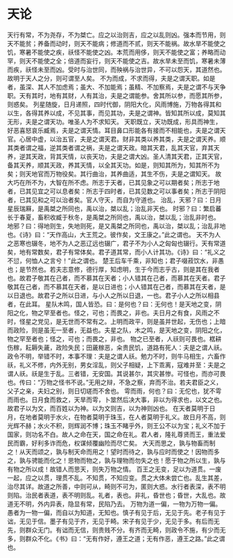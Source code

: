 # 天论
天行有常，不为尧存，不为桀亡。应之以治则吉，应之以乱则凶。强本而节用，则天不能贫；养备而动时，则天不能病；修道而不贰，则天不能祸。故水旱不能使之饥，寒暑不能使之疾，祅怪不能使之凶。本荒而用侈，则天不能使之富；养略而动罕，则天不能使之全；倍道而妄行，则天不能使之吉。故水旱未至而饥，寒暑未薄而疾，祅怪未至而凶。受时与治世同，而殃祸与治世异，不可以怨天，其道然也。故明于天人之分，则可谓至人矣。
不为而成，不求而得，夫是之谓天职。如是者，虽深、其人不加虑焉；虽大、不加能焉；虽精、不加察焉，夫是之谓不与天争职。天有其时，地有其财，人有其治，夫是之谓能参。舍其所以参，而愿其所参，则惑矣。
列星随旋，日月递照，四时代御，阴阳大化，风雨博施，万物各得其和以生，各得其养以成，不见其事，而见其功，夫是之谓神。皆知其所以成，莫知其无形，夫是之谓天功。唯圣人为不求知天。
天职既立，天功既成，形具而神生，好恶喜怒哀乐臧焉，夫是之谓天情。耳目鼻口形能各有接而不相能也，夫是之谓天官。心居中虚，以治五官，夫是之谓天君。财非其类以养其类，夫是之谓天养。顺其类者谓之福，逆其类者谓之祸，夫是之谓天政。暗其天君，乱其天官，弃其天养，逆其天政，背其天情，以丧天功，夫是之谓大凶。圣人清其天君，正其天官，备其天养，顺其天政，养其天情，以全其天功。如是，则知其所为，知其所不为矣；则天地官而万物役矣。其行曲治，其养曲适，其生不伤，夫是之谓知天。
故大巧在所不为，大智在所不虑。所志于天者，已其见象之可以期者矣；所志于地者，已其见宜之可以息者矣：所志于四时者，已其见数之可以事者矣；所志于阴阳者，已其见和之可以治者矣。官人守天，而自为守道也。
治乱，天邪？曰：日月星辰瑞厤，是禹桀之所同也，禹以治，桀以乱；治乱非天也。
时邪？曰：繁启蕃长于春夏，畜积收臧于秋冬，是禹桀之所同也，禹以治，桀以乱；治乱非时也。
地邪？曰：得地则生，失地则死，是又禹桀之所同也，禹以治，桀以乱；治乱非地也。《诗》曰：“天作高山，大王荒之。彼作矣，文王康之。”此之谓也。
天不为人之恶寒也辍冬，地不为人之恶辽远也辍广，君子不为小人之匈匈也辍行。天有常道矣，地有常数矣，君子有常体矣。君子道其常，而小人计其功。《诗》曰：“礼义之不愆，何恤人之言兮！”此之谓也。
楚王后车千乘，非知也；君子啜菽饮水，非愚也；是节然也。若夫志意修，德行厚，知虑明，生于今而志乎古，则是其在我者也。故君子敬其在己者，而不慕其在天者；小人错其在己者，而慕其在天者。君子敬其在己者，而不慕其在天者，是以日进也；小人错其在己者，而慕其在天者，是以日退也。故君子之所以日进，与小人之所以日退，一也。君子小人之所以相县者，在此耳。
星队木鸣，国人皆恐。曰：是何也？曰：无何也！是天地之变，阴阳之化，物之罕至者也。怪之，可也；而畏之，非也。夫日月之有食，风雨之不时，怪星之党见，是无世而不常有之。上明而政平，则是虽并世起，无伤也；上暗而政险，则是虽无一至者，无益也。夫星之队，木之鸣，是天地之变，阴阳之化，物之罕至者也；怪之，可也；而畏之，非也。
物之已至者，人祅则可畏也。楛耕伤稼，耘耨失薉，政险失民；田薉稼恶，籴贵民饥，道路有死人：夫是之谓人祅。政令不明，举错不时，本事不理：夫是之谓人祅。勉力不时，则牛马相生，六畜作祅，礼义不修，内外无别，男女淫乱，则父子相疑，上下乖离，寇难并至：夫是之谓人祅。祅是生于乱。三者错，无安国。其说甚尔，其灾甚惨。可怪也，而亦可畏也。传曰：“万物之怪书不说。”无用之辩，不急之察，弃而不治。若夫君臣之义，父子之亲，夫妇之别，则日切瑳而不舍也。
雩而雨，何也？曰：无佗也，犹不雩而雨也。日月食而救之，天旱而雩，卜筮然后决大事，非以为得求也，以文之也。故君子以为文，而百姓以为神。以为文则吉，以为神则凶也。
在天者莫明于日月，在地者莫明于水火，在物者莫明于珠玉，在人者莫明于礼义。故日月不高，则光辉不赫；水火不积，则辉润不博；珠玉不睹乎外，则王公不以为宝；礼义不加于国家，则功名不白。故人之命在天，国之命在礼。君人者，隆礼尊贤而王，重法爱民而霸，好利多诈而危，权谋倾覆幽险而尽亡矣。
大天而思之，孰与物畜而制之！从天而颂之，孰与制天命而用之！望时而待之，孰与应时而使之！因物而多之，孰与骋能而化之！思物而物之，孰与理物而勿失之也！愿于物之所以生，孰与有物之所以成！故错人而思天，则失万物之情。
百王之无变，足以为道贯。一废一起，应之以贯，理贯不乱。不知贯，不知应变。贯之大体未尝亡也。乱生其差，治尽其详。故道之所善，中则可从，畸则不可为，匿则大惑。水行者表深，表不明则陷。治民者表道，表不明则乱。礼者，表也。非礼，昏世也；昏世，大乱也。故道无不明，外内异表，隐显有常，民陷乃去。
万物为道一偏，一物为万物一偏。愚者为一物一偏，而自以为知道，无知也。慎子有见于后，无见于先。老子有见于诎，无见于信。墨子有见于齐，无见于畸。宋子有见于少，无见于多。有后而无先，则群众无门。有诎而无信，则贵贱不分。有齐而无畸，则政令不施，有少而无多，则群众不化。《书》曰：“无有作好，遵王之道；无有作恶，遵王之路。”此之谓也。
